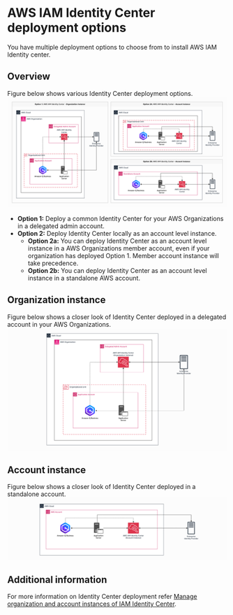 # AWS IAM Identity Center deployment options
You have multiple deployment options to choose from to install AWS IAM Identity center.

## Overview
Figure below shows various Identity Center deployment options.
![](../../images/q-api-idc-deployments.png)

* **Option 1:** Deploy a common Identity Center for your AWS Organizations in a delegated admin account.
* **Option 2:** Deploy Identity Center locally as an account level instance.
    * **Option 2a:** You can deploy Identity Center as an account level instance in a AWS Organizations member account, even if your organization has deployed Option 1. Member account instance will take precedence.
    * **Option 2b:** You can deploy Identity Center as an account level instance in a standalone AWS account.

## Organization instance
Figure below shows a closer look of Identity Center deployed in a delegated account in your AWS Organizations.
![](../../images/q-api-idc-org-instance.png)

## Account instance
Figure below shows a closer look of Identity Center deployed in a standalone account.
![](../../images/q-api-idc-acc-instance.png)

## Additional information
For more information on Identity Center deployment refer [Manage organization and account instances of IAM Identity Center](https://docs.aws.amazon.com/singlesignon/latest/userguide/identity-center-instances.html).